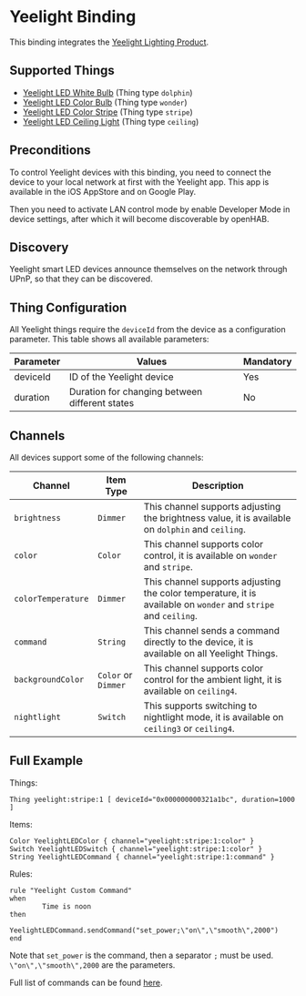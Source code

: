 # Yeelight Binding

This binding integrates the [Yeelight Lighting Product](https://www.yeelight.com/).

## Supported Things

- [Yeelight LED White Bulb](https://www.yeelight.com/zh_CN/product/wifi-led-w) (Thing type `dolphin`)
- [Yeelight LED Color Bulb](https://www.yeelight.com/zh_CN/product/wifi-led-c) (Thing type `wonder`)
- [Yeelight LED Color Stripe](https://www.yeelight.com/zh_CN/product/pitaya) (Thing type `stripe`)
- [Yeelight LED Ceiling Light](https://www.yeelight.com/en_US/product/luna) (Thing type `ceiling`)

## Preconditions

To control Yeelight devices with this binding, you need to connect the device to your local network at first with the Yeelight app.
This app is available in the iOS AppStore and on Google Play.

Then you need to activate LAN control mode by enable Developer Mode in device settings, after which it will become discoverable by openHAB.

## Discovery

Yeelight smart LED devices announce themselves on the network through UPnP, so that they can be discovered.

## Thing Configuration

All Yeelight things require the `deviceId` from the device as a configuration parameter. This table shows all available parameters:

| Parameter           | Values                                         | Mandatory |
|---------------------|------------------------------------------------|-----------|
| deviceId            | ID of the Yeelight device                      | Yes       |
| duration            | Duration for changing between different states | No        |

## Channels

All devices support some of the following channels:

| Channel | Item Type | Description |
|--------|------|------|
|`brightness` | `Dimmer` | This channel supports adjusting the brightness value, it is available on `dolphin` and `ceiling`.|
|`color` | `Color` | This channel supports color control, it is available on `wonder` and `stripe`.|
|`colorTemperature` | `Dimmer` | This channel supports adjusting the color temperature, it is available on `wonder` and `stripe` and `ceiling`.|
|`command` | `String` | This channel sends a command directly to the device, it is available on all Yeelight Things.|
|`backgroundColor` | `Color` or `Dimmer`  | This channel supports color control for the ambient light, it is available on `ceiling4`.|
|`nightlight` | `Switch` | This supports switching to nightlight mode, it is available on `ceiling3` or `ceiling4`.|


## Full Example

Things:

```
Thing yeelight:stripe:1 [ deviceId="0x000000000321a1bc", duration=1000 ]
```

Items:

```
Color YeelightLEDColor { channel="yeelight:stripe:1:color" }
Switch YeelightLEDSwitch { channel="yeelight:stripe:1:color" }
String YeelightLEDCommand { channel="yeelight:stripe:1:command" }
```

Rules:

```
rule "Yeelight Custom Command"
when
        Time is noon
then
        YeelightLEDCommand.sendCommand("set_power;\"on\",\"smooth\",2000")
end
```

Note that `set_power` is the command, then a separator `;` must be used. `\"on\",\"smooth\",2000` are the parameters.

Full list of commands can be found [here](https://www.yeelight.com/download/Yeelight_Inter-Operation_Spec.pdf).
